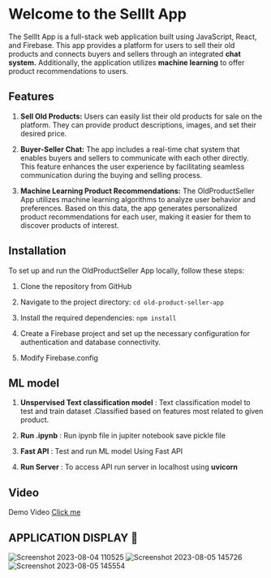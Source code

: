 # Welcome to the SellIt App

The SellIt App is a full-stack web application built using JavaScript, React, and Firebase. This app provides a platform for users to sell their old products and connects buyers and sellers through an integrated **chat system.** Additionally, the application utilizes **machine learning** to offer product recommendations to users.

## Features

1. **Sell Old Products:** Users can easily list their old products for sale on the platform. They can provide product descriptions, images, and set their desired price.

2. **Buyer-Seller Chat:** The app includes a real-time chat system that enables buyers and sellers to communicate with each other directly. This feature enhances the user experience by facilitating seamless communication during the buying and selling process.

3. **Machine Learning Product Recommendations:** The OldProductSeller App utilizes machine learning algorithms to analyze user behavior and preferences. Based on this data, the app generates personalized product recommendations for each user, making it easier for them to discover products of interest.

## Installation

To set up and run the OldProductSeller App locally, follow these steps:

1. Clone the repository from GitHub

2. Navigate to the project directory: `cd old-product-seller-app`

3. Install the required dependencies: `npm install`

4. Create a Firebase project and set up the necessary configuration for authentication and database connectivity.

5. Modify Firebase.config





## ML model

1. **Unspervised Text classification model** : Text classification model to test and train dataset .Classified based on features most related to given product.
2. **Run .ipynb**  : Run ipynb file in jupiter notebook save pickle file

3. **Fast API** : Test and run ML model Using Fast API

4. **Run Server** : To access API run server in localhost using **uvicorn**


 ## Video
Demo Video [Click me](https://drive.google.com/file/d/1esOCw0qnTF96OqumyhQ8ZQ29DvJkFxNA/view?usp=sharing)


## APPLICATION DISPLAY  :eyes:	
![Screenshot 2023-08-04 110525](https://github.com/Ayushtri441/ayush/assets/113000672/2a29be2a-f1e0-4ad3-ab19-bfb6d4476c38)
![Screenshot 2023-08-05 145726](https://github.com/Ayushtri441/ayush/assets/113000672/a1c27ad6-7177-46c7-b5fa-84aa636126f8)
![Screenshot 2023-08-05 145554](https://github.com/Ayushtri441/ayush/assets/113000672/31a9a747-57cc-4b78-a002-3b1386d2d861)






